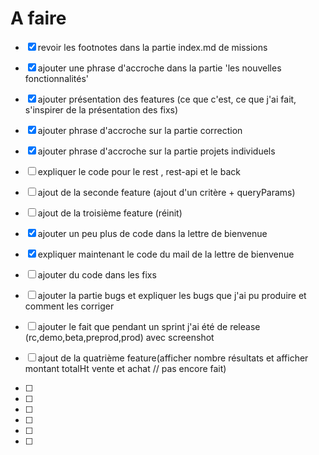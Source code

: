 # A faire

- [x] revoir les footnotes dans la partie index.md de missions
- [x] ajouter une phrase d'accroche dans la partie 'les nouvelles fonctionnalités'
- [x] ajouter présentation des features (ce que c'est, ce que j'ai fait, s'inspirer de la présentation des fixs)
- [x] ajouter phrase d'accroche sur la partie correction
- [x] ajouter phrase d'accroche sur la partie projets individuels
- [ ] expliquer le code pour le rest , rest-api et le back
- [ ] ajout de la seconde feature (ajout d'un critère + queryParams)
- [ ] ajout de la troisième feature (réinit)

- [x] ajouter un peu plus de code dans la lettre de bienvenue
- [x] expliquer maintenant le code du mail de la lettre de bienvenue
- [ ] ajouter du code dans les fixs
- [ ] ajouter la partie bugs et expliquer les bugs que j'ai pu produire et comment les corriger
- [ ] ajouter le fait que pendant un sprint j'ai été de release (rc,demo,beta,preprod,prod) avec screenshot
- [ ] ajout de la quatrième feature(afficher nombre résultats et afficher montant totalHt vente et achat // pas encore fait)

- [ ]
- [ ]
- [ ]
- [ ]
- [ ]
- [ ]